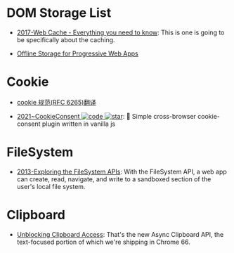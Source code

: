 # DOM Storage List

- [2017-Web Cache - Everything you need to know](http://kamranahmed.info/blog/2017/03/14/quick-guide-to-http-caching/?rd=1): This is one is going to be specifically about the caching.

- [Offline Storage for Progressive Web Apps](https://medium.com/dev-channel/offline-storage-for-progressive-web-apps-70d52695513c#.19w8r1c4o)

# Cookie

- [cookie 规范(RFC 6265)翻译](https://github.com/renaesop/blog/issues/4)

- [2021~CookieConsent ![code](https://ng-tech.icu/assets/code.svg) ![star](https://img.shields.io/github/stars/orestbida/cookieconsent)](https://github.com/orestbida/cookieconsent): 🍪 Simple cross-browser cookie-consent plugin written in vanilla js

# FileSystem

- [2013-Exploring the FileSystem APIs](https://www.html5rocks.com/en/tutorials/file/filesystem/): With the FileSystem API, a web app can create, read, navigate, and write to a sandboxed section of the user's local file system.

# Clipboard

- [Unblocking Clipboard Access](https://developers.google.com/web/updates/2018/03/clipboardapi): That's the new Async Clipboard API, the text-focused portion of which we're shipping in Chrome 66.
